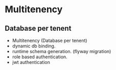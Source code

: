 # Multitenency
## Database per tenent
- Multitenency (Database per tenent)
- dynamic db binding.
- runtime schema generation. (flyway migration)
- role based authentication.
- jwt authentication
